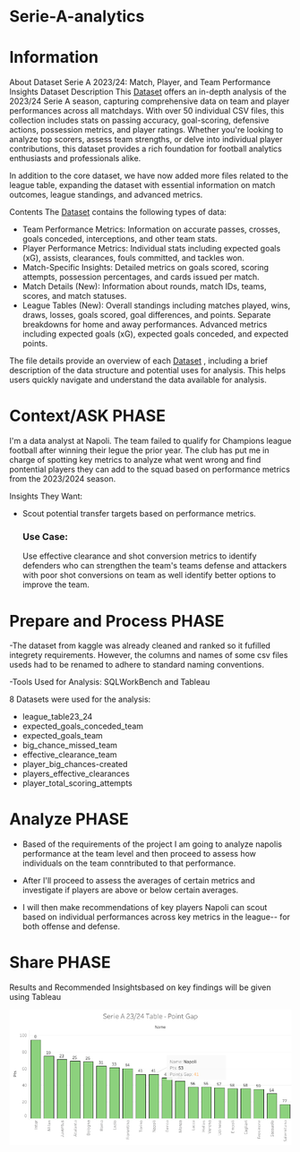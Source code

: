 # Serie-A-analytics

# Information
About Dataset
Serie A 2023/24: Match, Player, and Team Performance Insights
Dataset Description
This [Dataset](https://www.kaggle.com/datasets/whisperingkahuna/serie-a-2324-team-and-player-insights)  offers an in-depth analysis of the 2023/24 Serie A season, capturing comprehensive data on team and player performances across all matchdays. With over 50 individual CSV files, this collection includes stats on passing accuracy, goal-scoring, defensive actions, possession metrics, and player ratings. Whether you're looking to analyze top scorers, assess team strengths, or delve into individual player contributions, this dataset provides a rich foundation for football analytics enthusiasts and professionals alike.

In addition to the core dataset, we have now added more files related to the league table, expanding the dataset with essential information on match outcomes, league standings, and advanced metrics.

Contents
The [Dataset](https://www.kaggle.com/datasets/whisperingkahuna/serie-a-2324-team-and-player-insights) contains the following types of data:

* Team Performance Metrics: Information on accurate passes, crosses, goals conceded, interceptions, and other team stats.
* Player Performance Metrics: Individual stats including expected goals (xG), assists, clearances, fouls committed, and tackles won.
* Match-Specific Insights: Detailed metrics on goals scored, scoring attempts, possession percentages, and cards issued per match.
* Match Details (New): Information about rounds, match IDs, teams, scores, and match statuses.
* League Tables (New):
  Overall standings including matches played, wins, draws, losses, goals scored, goal differences, and points.
  Separate breakdowns for home and away performances.
  Advanced metrics including expected goals (xG), expected goals conceded, and expected points.
  
The file details provide an overview of each [Dataset](https://www.kaggle.com/datasets/whisperingkahuna/serie-a-2324-team-and-player-insights) , including a brief description of the data structure and potential uses for analysis. This helps users quickly navigate and understand the data available for analysis.



# Context/ASK PHASE
I'm a data analyst at Napoli. The team failed to qualify for Champions league football after winning their legue the prior year. The club has put me in charge of spotting key metrics to analyze what went wrong and find pontential players they can add to the squad based on performance metrics from the 2023/2024 season.

Insights They Want:
* Scout potential transfer targets based on performance metrics.
  
  ### Use Case:
  Use effective clearance and shot conversion metrics to identify defenders who can strengthen the team's teams defense and attackers with poor shot conversions on team as well identify better options to improve the team.

# Prepare and Process PHASE
-The dataset from kaggle was already cleaned and ranked so it fufilled integrety requirements. However, the columns and names of some csv files useds had to be renamed to adhere to standard naming conventions.

-Tools Used for Analysis: SQLWorkBench and Tableau

8 Datasets were used for the analysis:
* league_table23_24
* expected_goals_conceded_team
* expected_goals_team
* big_chance_missed_team
* effective_clearance_team
* player_big_chances-created
* players_effective_clearances
* player_total_scoring_attempts

# Analyze PHASE

* Based of the requirements of the project I am going to analyze napolis performance at the team level and then proceed to assess how individuals on the team conntributed to that performance.

* After I'll proceed to assess the averages of certain metrics and investigate if players are above or below certain averages.

* I will then make recommendations of key players Napoli can scout based on individual performances across key metrics in the league-- for both offense and defense.

# Share PHASE

Results and Recommended Insightsbased on key findings will be given using Tableau

![Serie A 23/24 - Point Gap](ptsgap.png "Serie A 23/24 - Point Gap")
